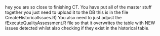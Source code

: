 hey you are so close to finishing CT.
You have put all of the master stuff together you just need to upload it to the DB this is in the file CreateHistoricalIssues.R)
You also need to just adjust the fExecuteQualityAssessment.R file so that it overwrites the table with NEW issues detected whilst also checking if they exist in the historical table.
